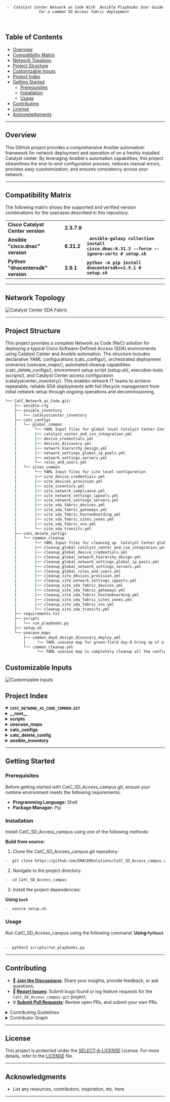 <p align="center">
	<em><code>-  Catalyst Center Network as Code With  Ansible Playbooks User Guide for a common SD Access fabric deployment </code></em>
</p>
<p align="center"><!-- default option, no dependency badges. -->
</p>
<p align="center">
	<!-- default option, no dependency badges. -->
</p>
<br>



##  Table of Contents

-  [Overview](#Overview )
-  [Compatibility Matrix](#compatibility-matrix )
-  [Network Topology](#network-topology )
- [ Project Structure](#project-structure)
- [ Customizable Inputs](#customizable-inputs)
- [ Project Index](#project-index)
- [ Getting Started](#getting-started)
  - [ Prerequisites](#prerequisites)
  - [ Installation](#installation)
  - [ Usage](#usage)
- [ Contributing](#contributing)
- [ License](#license)
- [ Acknowledgments](#acknowledgments)

---
##  Overview
This GitHub project provides a comprehensive Ansible automatioin framework for network deployment and operation of on a freshly installed Catalyst center. By leveraging Ansible's automation capabilities, this project streamlines the end-to-end configuration process, reduces manual errors, provides easy cusotomization, and ensures consistency across your network.

---
##  Compatibility Matrix
The following matrix shows the supported and verified version combinations for the usecases described in this repository.
			<table>
			<tr>
				<td><b>Cisco Catalyst Center version	</b></td>
				<td><b>2.3.7.9</b></td>
			</tr>
			<tr>
				<td><b>Ansible "cisco.dnac" version</b></td>
				<td><b>6.31.2</b></td>
				<td><b><code> ansible-galaxy collection install cisco.dnac:6.31.3 --force --ignore-certs # setup.sh </code></b></td>
			</tr>
			<tr>
				<td><b>Python "dnacentersdk" version </b></td>
				<td><b>2.9.1</b></td>
				<td><b><code>python -m pip install dnacentersdk==2.9.1 # setup.sh </code></b></td>
			</tr>
			</table>

---
## Network Topology
![Catalyst Center SDA Fabric](images_common/Catc_Common.jpg)

---
##  Project Structure
This project provides a complete Network as Code (NaC) solution for deploying  a typical Cisco Software-Defined Access (SDA) environments using Catalyst Center and Ansible automation. The structure includes declarative YAML configurations (catc_configs/), orchestrated deployment scenarios (usecase_maps/), automated cleanup capabilities (catc_delete_configs/), environment setup script (setup.sh), execution tools (scripts/), and Catalyst Center access configuration (catalystcenter_inventory/). This enables network IT teams to achieve repeatable, reliable SDA deployments with full lifecycle management from initial network setup through ongoing operations and decommissioning.

```sh
└── CatC_Network_as_Code.git/
    ├── ansible.cfg
    ├── ansible_inventory
    │   └── catalystcenter_inventory
    ├── catc_configs
    │   └── global_common
    |        └── YAML Input files for global level Catalyst Center Configurations, i.e. ISE Integrations, Global Credentials, Global IP Pools etc. 
    |        |── catalyst_center_and_ise_integration.yml
    |        |── device_credentials.yml
    |        |── devices_discovery.yml
    |        |── network_hierarchy_design.yml
    |        |── network_settings_global_ip_pools.yml
    |        |── network_settings_servers.yml
    |        └── roles_and_users.yml
    │   └── sites_common
    |        └── YAML Input files for site level configuration 
    |        |── site_device_credentials.yml
    |        |── site_devices_provision.yml
    |        |── site_inventory.yml
    |        |── site_network_compliance.yml
    |        |── site_network_settings_ippools.yml
    |        |── site_network_settings_servers.yml
    |        |── site_sda_fabric_devices.yml
    |        |── site_sda_fabric_gateways.yml
    |        |── site_sda_fabric_hostonboarding.yml
    |        |── site_sda_fabric_sites_zones.yml
    | 	     |── site_sda_fabric_vns.yml
    | 	     └── site_sda_transits.yml
    ├── catc_delete_configs
    │   └── common_cleanup
    |        └── YAML Input files for cleaning up  Catalyst Center global and site level configurations
    |        |── cleanup_global_catalyst_center_and_ise_integration.yml
    |        |── cleanup_global_device_credentials.yml
    |        |── cleanup_global_network_hierarchy_design.yml
    |        |── cleanup_global_network_settings_global_ip_pools.yml
    |        |── cleanup_global_network_settings_servers.yml
    |        |── cleanup_global_roles_and_users.yml
    |        |── cleanup_site_devices_provision.yml
    |        |── cleanup_site_network_settings_ippools.yml
    |        |── cleanup_site_sda_fabric_devices.yml
    |        |── cleanup_site_sda_fabric_gateways.yml
    |        |── cleanup_site_sda_fabric_hostonboarding.yml
    |        |── cleanup_site_sda_fabric_sites_zones.yml
    | 	     |── cleanup_site_sda_fabric_vns.yml
    | 	     └── cleanup_site_sda_transits.yml
    ├── requirements.txt
    ├── scripts
    │   └── run_playbooks.py
    ├── setup.sh
    └── usecase_maps
        ├── common_day0_design_discovery_deploy.yml
        |     └── YAML usecase map for green-field day-0 bring up of a common sd-access fabric deployment managed by CatC.
    	└── common_cleanup.yml
              └── YAML usecase map to completely cleanup all the configurations from CatC. 
```

## Customizable Inputs
![Customizable Inputs](images_common/guideline_common.png)

##  Project Index
<details open>
	<summary><b><code>CATC_NETWORK_AS_CODE_COMMON.GIT</code></b></summary>
	<details> <!-- __root__ Submodule -->
		<summary><b>__root__</b></summary>
		<blockquote>
			<table>
			<tr>
				<td><b><a href='https://github.com/DNACENSolutions/NetworkasCode_CVPs/tree/main/nac_common/NaC_1_0_Common/setup.sh'>setup.sh</a></b></td>
				<td><code>-  Setup script to create your python environment and install Catalyst Center Python SDK (dnacentersdk) and Ansible collection (cisco.dnac)</code></td>
			</tr>
			<tr>
				<td><b><a href='https://github.com/DNACENSolutions/NetworkasCode_CVPs/tree/main/nac_common/NaC_1_0_Common/requirements.txt'>requirements.txt</a></b></td>
				<td><code>-  This file contains the required python modules. This file is used by setup.sh script</code></td>
			</tr>
			</table>
		</blockquote>
	</details>
	<details> <!-- scripts Submodule -->
		<summary><b>scripts</b></summary>
		<blockquote>
			<table>
			<tr>
				<td><b><a href='https://github.com/DNACENSolutions/NetworkasCode_CVPs/tree/main/nac_common/NaC_1_0_Common/scripts/run_playbooks.py'>run_playbooks.py</a></b></td>
				<td><code>-  This Python tool is to run the Ansible playbooks with Inputs files preprogrammed in the usecase_maps files. The Tools lets you choose option to Validate the input, Execute the playbook or do both. Further it gives option for user to run the Catalyst Center Configuration usecases individually, or in a sub-group of usecase , or all the usecase in the order specified in the input file selected from usecase_maps directory.</code></td>
			</tr>
			</table>
		</blockquote>
	</details>
	<details> <!-- usecase_maps Submodule -->
		<summary><b>usecase_maps </b></summary>
		<blockquote>
			<table>
			<tr>
			    <td><b><a href='https://github.com/DNACENSolutions/NetworkasCode_CVPs/tree/main/nac_common/NaC_1_0_Common/usecase_maps/common_day0_design_discovery_deploy.yml'>common_day0_design_discovery_deploy.yml</a></b></td>
                <td> - This yaml usecase deploys a typical campus fabric. <br> 
				- This usecase consists of 19 operations in below sequence :<br><br>
                #    Step_01_Global RBAC Management <br>
                #    Step_02_Global AAA Integration  <br>
                #    Step_03_Global Device Credetials <br>
                #    Step_04_Global Devices Discovery <br>
                #    Step_05_Global Network Site Hierachy  <br>
                #    Step_06_Global Network Settings (ISE, DHCP, DNS, NTP etc) <br> 
                #    Step_07_Global IP Address Pool allocation <br> 
                #    Step_08_site Device Credetials<br> 
                #    Step_09_site Network Settings <br> 
                #    Step_10_site IP Pool reservation<br> 
                #    Step_11_site Device invenotry roles<br> 
                #    Step_12_site Device provision to site<br> 
                #    Step_13_site Fabric Sites and Zones<br> 
                #    Step_14_site Fabric Transits<br> 
                #    Step_15_site Fabric VNs<br> 
                #    Step_16_site Fabric L2L3 gateways <br>
                #    Step_17_site Fabric Device Deploy - B, C, E <br>
                #    Step_18_site Fabric Edge Host on Boarding <br>
                #    Step_19_site Network Compliance <br>
                </td>
			</tr>
			<tr>
				<td><b><a href='https://github.com/DNACENSolutions/NetworkasCode_CVPs/tree/main/nac_common/NaC_1_0_Common/usecase_maps/common_cleanup.yml'>common_cleanup.yml</a></b></td>
                <td>
                - This yaml usecase completely cleanup all the configurations (global level and site level)  from CatC. <br>
                - This usecase consists of 14 operations in below sequence :<br><br>
                #    Step_01 Cleanup Site Fabric Edge Host on Boarding<br>
                #    Step_02 Cleanup Site Fabric Devices<br>
                #    Step_03 Cleanup Site Fabric L2L3 gateways<br>
                #    Step_04 Cleanup Site Fabric Virtual Networks<br>
                #    Step_05 Cleanup Site Fabric Transits<br>
                #    Step_06 Cleanup Site Fabric Sites and Zones<br>
                #    Step_07 Cleanup Site Provisioned Devices<br>
                #    Step_08 Cleanup Site IP Pool reservation<br>
                #    Step_09 Cleanup Global IP Address Pool allocation<br>
                #    Step_10 Cleanup Global Network Settings (ISE, DHCP, DNS, NTP etc) <br>
                #    Step_11 Cleanup Global Network Site Hierachy <br>
                #    Step_12 Cleanup Global Device Credetials<br>
                #    Step_13 Cleanup Global AAA/ISE Integration <br>
                #    Step_14 Cleanup Global RBAC Management<br>
                </td>
			</tr>
			</table>
		</blockquote>
	</details>
	<details> <!-- catc_configs Submodule -->
		<summary><b>catc_configs</b></summary>
				<blockquote>
					<details>
						<summary><b>global_common</b></summary>
						<blockquote>
							<table>
							<tr>
								<td><b><a href='https://github.com/DNACENSolutions/NetworkasCode_CVPs/tree/main/nac_common/NaC_1_0_Common/catc_configs/global_common/roles_and_users.yml'> roles_and_users.yml </a></b></td>
								<td>
								<code>- This file contains Role-Based Access Control (RBAC) configurations to manage user permissions and roles, which includes : SUPER-ADMIN-ROLE, NETWORK-ADMIN-ROLE, OBSERVER-ROLE and Customized-ROLE.</code><br>
								<code>- This example creates 3 users:</code><br>
								<code> • one user with NETWORK-ADMIN-ROLE</code><br> 
								<code> • one user with OBSERVER-ROLE</code> <br>
								<code> • one user with ASSURANCE-ROLE (new customized role)</code><br> 
								<code>-  Related Playbook <a href='https://github.com/cisco-en-programmability/catalyst-center-ansible-iac/blob/main/workflows/users_and_roles/README.md'>users_and_roles_playbook</a></code>
								</td>
							</tr>
							<tr>
								<td><b><a href='https://github.com/DNACENSolutions/NetworkasCode_CVPs/tree/main/nac_common/NaC_1_0_Common/catc_configs/global_common/catalyst_center_and_ise_integration.yml'> catalyst_center_and_ise_integrat.yml </a></b></td>
								<td>
								<code>- This file contains configurations to integrates ISE with Catalyst Center and adds external AAA servers to Catalyst Center.</code><br> 
								<code>- This example integrates ISE server with Catalyst Center. </code><br> 
								<code>-  Related Playbook <a href='https://github.com/cisco-en-programmability/catalyst-center-ansible-iac/blob/main/workflows/ise_radius_integration/README.md'>catalyst_center_and_ise_integra_playbook</a></code>
								</td>
							</tr>
							<tr>
								<td><b><a href='https://github.com/DNACENSolutions/NetworkasCode_CVPs/tree/main/nac_common/NaC_1_0_Common/catc_configs/global_common/device_credentials.yml'> device_credentials.yml </a></b></td>
								<td>
								<code>- This file contains to organize and manage network device credentials, including creating, applying, and updating them during deployment or maintenance. </code><br>
								<code>- This example configures cli-credential, snmp-v3 credential and https credential(s) for devices. </code><br>
								<code>-  Related Playbook <a href='https://github.com/cisco-en-programmability/catalyst-center-ansible-iac/blob/main/workflows/device_credentials/README.md'>device_credentials_playbook</a></code>
								</td>
							</tr>
							<tr>
								<td><b><a href='https://github.com/DNACENSolutions/NetworkasCode_CVPs/tree/main/nac_common/NaC_1_0_Common/catc_configs/global_common/devices_discovery.yml'> devices_discovery.yml </a></b></td>
								<td>
								<code>- This file contains configurations required to discover network devices and add them to the inventory.</code><br> 
								<code>- This example discovers devices via ip address range(s) </code><br> 
								<code>-  Related Playbook <a href='https://github.com/cisco-en-programmability/catalyst-center-ansible-iac/blob/main/workflows/device_credentials/README.md'>device_credentials_playbook</a></code>
								</td>
							</tr>
							<tr>
								<td><b><a href='https://github.com/DNACENSolutions/NetworkasCode_CVPs/tree/main/nac_common/NaC_1_0_Common/catc_configs/global_common/network_hierarchy_design.yml'> network_hierarchy_design.yml </a></b></td>
								<td>
								<code>-  This file contains configurations to create a network hierarchy that represents network's geographical locations.</code><br>
								<code>-  This example creates a network hierachy including areas, buildings and floors.  </code><br>
								<code>-  Related Playbook <a href='https://github.com/cisco-en-programmability/catalyst-center-ansible-iac/blob/main/workflows/site_hierarchyy/README.md'>site_hierarchy_playbook</a></code>
								</td>
							</tr>
							<tr>
								<td><b><a href='https://github.com/DNACENSolutions/NetworkasCode_CVPs/tree/main/nac_common/NaC_1_0_Common/catc_configs/global_common/network_settings_servers.yml'> network_settings_servers.yml </a></b></td>
								<td><code>
								-  This file contains configurations of global level Network Settings .<br>
								-  This example configures following servers in network settings:  dns_server, dhcp_server, ntp_server, network_AAA, client_and_endpoint_AAA, snmp_server, syslog_server, netflow_collector, wired_data_collection, and wireless_telemetry. <br>
								</code>
                                <code>-  Related Playbook <a href='https://github.com/cisco-en-programmability/catalyst-center-ansible-iac/blob/main/workflows/network_settings/README.md'>network_settings_playbook</a></code></td>
							</tr>
							<tr>
								<td><b><a href='https://github.com/DNACENSolutions/NetworkasCode_CVPs/tree/main/nac_common/NaC_1_0_Common/catc_configs/global_common/network_settings_global_ip_pools.yml'> network_settings_global_ip_pools.yml </a></b></td>
								<td><code>
								-  This file contains configurations of global level IP Pools.<br>
								-  This example configures following global IP Pools: AP_POOL, Extended_Node_POOl, LAN_AUTOMATION_POOL, Multicast_POOL, L3_BORDER_HANDOFF_POOL, WIRED_CLIENT_POOL, and WIRELESS_CLIENT_POOL. <br>
								</code>
                                <code>-  Related Playbook <a href='https://github.com/cisco-en-programmability/catalyst-center-ansible-iac/blob/main/workflows/network_settings/README.md'>network_settings_playbook</a></code></td>
							</tr>
							</table>
						</blockquote>
					</details>
					<details>
						<summary><b>site_common</b></summary>
						<blockquote>
							<table>
							<tr>
								<td><b><a href='https://github.com/DNACENSolutions/NetworkasCode_CVPs/tree/main/nac_common/NaC_1_0_Common/catc_configs/sites_common/sanjose/site_device_credentials.yml'> site_device_credentials.yml </a></b></td>
								<td><code>
								-  This file contains configuration to organize and manage network device credentials, including creating, applying, and updating them during deployment or maintenance. <br>
								-  This example assigns credentials to the sites.
								</code></td>
								<td><code>-  Related Playbook <a href='https://github.com/cisco-en-programmability/catalyst-center-ansible-iac/blob/main/workflows/device_credentials/README.md'>device_credentials_playbook</a></code></td>
							</tr>
							<tr>
								<td><b><a href='https://github.com/DNACENSolutions/NetworkasCode_CVPs/tree/main/nac_common/NaC_1_0_Common/catc_configs/sites_common/sanjose/site_network_settings_servers.yml'> site_network_settings_servers.yml </a></b></td>
								<td><code>
								-  This file contains configurations of Network Settings and IP Pools (GLobal/Sites). <br>
								-  This example configures site-level network settings. <br>
								</code></td>
								<td><code>-  Related Playbook <a href='https://github.com/cisco-en-programmability/catalyst-center-ansible-iac/blob/main/workflows/network_settings/README.md'>network_settings_playbook</a></code></td>
							</tr>
							<tr>
								<td><b><a href='https://github.com/DNACENSolutions/NetworkasCode_CVPs/tree/main/nac_common/NaC_1_0_Common/catc_configs/sites_common/sanjose/site_network_settings_ippools.yml'> site_network_settings_ippools.yml </a></b></td>
								<td><code>
								-  This file contains configurations of Network Settings and IP Pools (GLobal/Sites). <br>
								-  This example configures site-level ip pools. <br>
								</code></td>
								<td><code>-  Related Playbook <a href='https://github.com/cisco-en-programmability/catalyst-center-ansible-iac/blob/main/workflows/network_settings/README.md'>network_settings_playbook</a></code></td>
							</tr>
							<tr>
								<td><b><a href='https://github.com/DNACENSolutions/NetworkasCode_CVPs/tree/main/nac_common/NaC_1_0_Common/catc_configs/sites_common/sanjose/site_inventory.yml'> site_inventory.yml </a></b></td>
								<td><code>
								-  This file contains configuration related to various inventory management tasks within your network, such as adding devices, assigning devices to sites, provisioning, updating devices, resyncing  devices, changing device roles, and deleting devices from the inventory. <br>
								-  This example assigns inventory role to all devices - ACCESS, CORE, DISTRIBUTION, BORDER ROUTER. 
								</code></td>
								<td><code>-  Related Playbook <a href='https://github.com/cisco-en-programmability/catalyst-center-ansible-iac/blob/main/workflows/inventory/README.md'>inventory_playbook</a></code></td>
							</tr>
							<tr>
								<td><b><a href='https://github.com/DNACENSolutions/NetworkasCode_CVPs/tree/main/nac_common/NaC_1_0_Common/catc_configs/sites_common/sanjose/site_devices_provision.yml'> site_devices_provision.yml </a></b></td>
								<td><code>
								-  This file contains configurations related to device provisioning, such as assigning device to sites, provisioning, reprovisioning and deleting provisioned devices in Catalyst Center inventory. <br> 
								-  This example assigns devices to sites and provision all the devices
								</code></td>
								<td><code>-  Related Playbook <a href='https://github.com/cisco-en-programmability/catalyst-center-ansible-iac/blob/main/workflows/provision/README.md'>provision_playbook</a></code></td>
							</tr>
							<tr>
								<td><b><a href='https://github.com/DNACENSolutions/NetworkasCode_CVPs/tree/main/nac_common/NaC_1_0_Common/catc_configs/sites_common/sanjose/site_sda_fabric_sites_zones.yml'> site_sda_fabric_sites_zones.yml </a></b></td>
								<td><code>
								-  This file contains configuration required to create fabric sites. <br>
								-  This example creates one fabric sites and one fabric zone with closed-authetication profile <br> 
								</code></td>
								<td><code>-  Related Playbook <a href='https://github.com/cisco-en-programmability/catalyst-center-ansible-iac/blob/main/workflows/sda_fabric_sites_zones/README.md'>sda_fabric_sites_zones_playbook</a></code></td>
							</tr>
							<tr>
								<td><b><a href='https://github.com/DNACENSolutions/NetworkasCode_CVPs/tree/main/nac_common/NaC_1_0_Common/catc_configs/sites_common/sanjose/site_sda_transits.yml'> sda_fabric_transits.yml </a></b></td>
								<td><code>
								-  This file contains configuration required to create fabric transits - IP transit or SDA transit. <br>
								-  This example creates two IP transits for sda fabric site. br> 
								</code></td>
								<td><code>-  Related Playbook <a href='https://github.com/cisco-en-programmability/catalyst-center-ansible-iac/blob/main/workflows/sda_fabric_transits/README.md'>sda_fabric_transits</a></code></td>
							</tr>
							<tr>
								<td><b><a href='https://github.com/DNACENSolutions/NetworkasCode_CVPs/tree/main/nac_common/NaC_1_0_Common/catc_configs/sites_common/sanjose/site_sda_fabric_vns.yml'> site_sda_fabric_vns.yml </a></b></td>
								<td><code>
								-  This file contains configurations required to assign VNs (virtual networks) to Fabric sites.<br>
								-  This example assigns multiple VNs to fabric sites and zones. 
								</code></td>
                                <td><code>-  Related Playbook <a href='https://github.com/cisco-en-programmability/catalyst-center-ansible-iac/blob/main/workflows/sda_virtual_networks_l2_l3_gateways/README.md'>sda_virtual_networks_l2_l3_gateways_playbook</a></code></td>
							</tr>
							<tr>
								<td><b><a href='https://github.com/DNACENSolutions/NetworkasCode_CVPs/tree/main/nac_common/NaC_1_0_Common/catc_configs/sites_common/sanjose/site_sda_fabric_gateways.yml'> site_sda_fabric_gateways.yml </a></b></td>
								<td><code>
								-  This file contains configurations required to assign L2 and L3 gateways to Fabric sites.<br>
								-  This example assigns multiple L3 Gateways to fabric sites and zones.
								</code></td>
                                <td><code>-  Related Playbook <a href='https://github.com/cisco-en-programmability/catalyst-center-ansible-iac/blob/main/workflows/sda_virtual_networks_l2_l3_gateways/README.md'>sda_virtual_networks_l2_l3_gateways_playbook</a></code></td>
							</tr>
							<tr>
								<td><b><a href='https://github.com/DNACENSolutions/NetworkasCode_CVPs/tree/main/nac_common/NaC_1_0_Common/catc_configs/sites_common/sanjose/site_sda_fabric_devices.yml'> site_sda_fabric_devices.yml </a></b></td>
								<td><code>
								-  This file contains configurations related to fabric device roles, such as assigning and managing device roles (Control Plane Node, Edge Node, Border Node, Wireless Controller) within the SDA fabric.<br>
								-  This file also contains configuration of border settings for Layer 2 and Layer 3 handoffs. <br> 
								-  This example assigns one collocated BORDER/CP with IP Transit to the fabric. It also assign one EDGE to a fabric site, and assigns the other EDGE to a fabric zone. <br><br>
								⚠️ Performance Consideration:<br>
								-  If deployments contains multiple fabric sites, when constructing Yaml, putting all devices as one list under the same fabric site or zone  will generate one single fabric task for all devices in the same fabric. This will speed up the fabric deployment processes. <br>
								✏️ Example Yaml ( 2 fabric sites )<br>
								fabric_devices_details::<br>
								# Add all devices as one list under first fabric site  <br>
								- fabric_devices: <br>
								 &emsp; &emsp; fabric_name: "scale_fabric_1"<br> 
								 &emsp; &emsp;   device_config: <br> 
								 &emsp; &emsp;  - device_ip: <br>
								 &emsp; &emsp; &emsp;  device_roles: [CONTROL_PLANE_NODE, BORDER_NODE] <br>
								 &emsp;  &emsp; - device_ip: <br>
								 &emsp; &emsp;  &emsp; device_roles: [EDGE_NODE]<br>
								 &emsp; &emsp;  &emsp; ..... <br>
								 &emsp;  &emsp; - device_ip: <br>
								 &emsp; &emsp;  &emsp; device_roles: [EDGE_NODE]<br><br> 
								⚠️ Dependancy Consideration:<br>
								-  If deployments contains fabric sites which have fabric zones enabled, when constructing Yaml, construct fabric site with Border and CP before constructing fabric zone.  <br>
								✏️ Example Yaml ( 1 fabric sites with 1 child fabric zone )<br>
								fabric_devices_details::<br>
								# First Fabric site  <br>
								- fabric_devices: <br>
								 &emsp; &emsp; fabric_name: "fabric_site"<br> 
								 &emsp; &emsp;   device_config: <br> 
								 &emsp; &emsp;  - device_ip: <br>
								 &emsp; &emsp; &emsp;  device_roles: [CONTROL_PLANE_NODE, BORDER_NODE] <br>
								 &emsp;  &emsp; - device_ip: <br>
								 &emsp; &emsp;  &emsp; device_roles: [EDGE_NODE]<br>
								 &emsp; &emsp;  &emsp; ..... <br>
								# Second Fabric zone  <br>
								- fabric_devices: <br>
								 &emsp; fabric_name: "fabric_zone"<br> 
								 &emsp; device_config: <br> 
								 &emsp; - device_ip: <br>
								 &emsp; &emsp; device_roles: [EDGE_NODE]<br>
								 &emsp; &emsp;   &emsp; ..... <br> 
								</code></td>
								<td><code>-  Related Playbook <a href='https://github.com/cisco-en-programmability/catalyst-center-ansible-iac/blob/main/workflows/sda_fabric_device_roles/README.md'>sda_fabric_device_roles_playbook</a></code></td>
							</tr>
							<tr>
								<td><b><a href='https://github.com/DNACENSolutions/NetworkasCode_CVPs/tree/main/nac_common/NaC_1_0_Common/catc_configs/sites_common/sanjose/site_sda_fabric_hostonboarding.yml'> site_sda_fabric_hostonboarding.yml </a></b></td>
								<td><code>
								-  This file contains configurations for host onboarding operations, such as add, update, and delete port assignments and port channels for network devices.<br> 
								-  This example configures host onboarding on mulitple ports on a fabric edge. <br><br>
								⚠️ Scale Consideration:<br>
								CatC 2.3.7.9 RAPI for host onboarding supports max 400 ports per payload. Yaml needs to be constructed in blocks where each block contains up to 400 ports.<br><br>
								</code></td>
								<td><code>-  Related Playbook <a href='https://github.com/cisco-en-programmability/catalyst-center-ansible-iac/blob/main/workflows/sda_hostonboarding/README.md'>sda_hostonboarding_playbook</a></code></td>
							</tr>
							<tr>
								<td><b><a href='https://github.com/DNACENSolutions/NetworkasCode_CVPs/tree/main/nac_common/NaC_1_0_Common/catc_configs/sites_common/sanjose/site_network_compliance.yml'> site_network_compliance.yml </a></b></td>
								<td><code>
								-  This file contains configuration related to management of device compliance within your network. <br>
								-  This example performs compliance check on multiple fabric devices.  
								</code></td>
								<td><code>-  Related Playbook <a href='https://github.com/cisco-en-programmability/catalyst-center-ansible-iac/blob/main/workflows/network_compliance/README.md'>network_compliance_playbook</a></code></td>
							</tr>
							</table>
						</blockquote>
					</details>
		</blockquote>
	</details>
	<details> <!-- catc_delete_config Submodule -->
    <summary><b>catc_delete_config</b></summary>
    <blockquote>
        <details>
            <summary><b>common_cleanup</b></summary>
            <blockquote>
                <table>
				<tr><code>
                -  These YAML files are used to automate the cleanup and rollback of all Catalyst Center global and site-level configurations, ensuring a clean state for redeployment or decommissioning.
				</code></tr>
                <tr>
                    <td><b><a href='https://github.com/DNACENSolutions/NetworkasCode_CVPs/tree/main/nac_common/NaC_1_0_Common/catc_delete_configs/common_cleanup/cleanup_site_sda_fabric_hostonboarding.yml'>cleanup_site_sda_fabric_hostonboarding.yml</a></b></td>
                    <td><code>
                    -  This file contains configurations to remove port and host assignments.<br>
                    -  Deletes all host onboarding configurations for the SDA fabric site.<br><br>
					⚠️ Configuration Tips: <br> 
					- Remove all port assignments on a device <br>
					&emsp; This will delete all port assignments on the device via a single RAPI request<br>
  					&emsp;  ✏️  Example Yaml: <br> 
					&emsp;  - ip_address: 100.0.2.3<br>
  					&emsp; &emsp;  fabric_site_name_hierarchy: Global/USA/California/SAN JOSE<br>
  					- Remove specific port assignment(s) on a device <br>
					  &emsp; This will delete  port assignments one port at a time via multiple RAPI requests<br>
  					  &emsp;  ✏️  Example Yaml: <br> 
					  &emsp;   - ip_address: 100.0.2.3<br>
					  &emsp; &emsp;        fabric_site_name_hierarchy: Global/USA/California/SAN JOSE<br>
					  &emsp; &emsp;        port_assignments:<br>
					  &emsp; &emsp;         - interface_name: "TenGigabitEthernet1/0/1"<br>
					  &emsp; &emsp;         - interface_name: "TenGigabitEthernet1/0/2"<br>
                    </code></td>
                    <td><code>-  Related Playbook <a href='https://github.com/cisco-en-programmability/catalyst-center-ansible-iac/blob/main/workflows/sda_hostonboarding/README.md'>sda_hostonboarding_playbook</a></code></td>
                </tr>
                <tr>
                    <td><b><a href='https://github.com/DNACENSolutions/NetworkasCode_CVPs/tree/main/nac_common/NaC_1_0_Common/catc_delete_configs/common_cleanup/cleanup_site_sda_fabric_devices.yml'>cleanup_site_sda_fabric_devices.yml</a></b></td>
                    <td><code>
                    -  This file contains configurations to remove fabric device configurations.<br>
                    -  This example deletes all SDA fabric device roles and assignments for the site.<br><br>
					⚠️ Configuration Tips: <br> 
					- If deployments contains both fabric sites and zones:<br>
					 &emsp; First, delete fabric edges from fabric zone <br>
					 &emsp; Then, delete fabric edges, borders and CPs from parent fabric site  <br>
  					 &emsp;  ✏️  Example Yaml: <br>
					 &emsp;  - fabric_devices:<br>
      				 &emsp;  &emsp; fabric_name: Global/USA/California/SAN JOSE/BLD23 # Fabric zone<br>
      				 &emsp;  &emsp; device_config:<br>
			         &emsp;  &emsp; - device_ip:  100.0.2.4 # Edge in Fabric Zone<br>
					 &emsp;  - fabric_devices:<br>
      				 &emsp;  &emsp; fabric_name: Global/USA/California/SAN JOSE        # Fabric sie<br>
      				 &emsp;  &emsp; device_config:<br>
			         &emsp;  &emsp; - device_ip: 100.0.2.3 # Edge in Fabric Site<br>
			         &emsp;  &emsp; - device_ip: 100.0.2.2 # Border/CP in Fabric Site <br>
                    </code></td>
                    <td><code>-  Related Playbook <a href='https://github.com/cisco-en-programmability/catalyst-center-ansible-iac/blob/main/workflows/sda_fabric_device_roles/README.md'>sda_fabric_device_roles_playbook</a></code></td>
                </tr>
                <tr>
                    <td><b><a href='https://github.com/DNACENSolutions/NetworkasCode_CVPs/tree/main/nac_common/NaC_1_0_Common/catc_delete_configs/common_cleanup/cleanup_site_sda_fabric_gateways.yml'>cleanup_site_sda_fabric_gateways.yml</a></b></td>
                    <td><code>
                    -  This file contains configurations to clean up gateway assignments.<br>
                    -  This example removes all L2/L3 gateways from the SDA fabric site.<br><br>
					⚠️ Configuration Tips: <br> 
					- If deployments contains both fabric sites and zones:<br>
					 &emsp; First, delete anycast gateways from fabric zone <br>
					 &emsp; Then, delete anycast gateways from parent fabric site  <br>
  					 &emsp;  ✏️  Example Yaml: <br>
					 &emsp;   - anycast_gateways:<br>
      				 &emsp;  &emsp; - vn_name: "Customer_VN_1"<br>
      				 &emsp;  &emsp; &emsp;  ip_pool_name: "Wired_Clients" <br>
      				 &emsp;  &emsp; &emsp; fabric_site_location:<br>
			         &emsp;  &emsp; &emsp; - site_name_hierarchy: Global/USA/California/SAN JOSE/BLD23<br>
			         &emsp;  &emsp; &emsp; - fabric_type: "fabric_zone"<br>
      				 &emsp;  &emsp; - vn_name: "Customer_VN_1"<br>
      				 &emsp;  &emsp; &emsp; ip_pool_name: "Wired_Clients" <br>
      				 &emsp;  &emsp; &emsp; fabric_site_location:<br>
			         &emsp;  &emsp; &emsp; - site_name_hierarchy: Global/USA/California/SAN JOSE<br>
			         &emsp;  &emsp; &emsp; - fabric_type: "fabric_site"<br>
                    </code></td>
                    <td><code>-  Related Playbook <a href='https://github.com/cisco-en-programmability/catalyst-center-ansible-iac/blob/main/workflows/sda_virtual_networks_l2_l3_gateways/README.md'>sda_virtual_networks_l2_l3_gateways_playbook</a></code></td>
                </tr>
                <tr>
                    <td><b><a href='https://github.com/DNACENSolutions/NetworkasCode_CVPs/tree/main/nac_common/NaC_1_0_Common/catc_delete_configs/common_cleanup/cleanup_site_sda_fabric_vns.yml'>cleanup_site_sda_fabric_vns.yml</a></b></td>
                    <td><code>
                    -  This file contains configurations to remove VN assignments and configurations.<br>
                    -  This example deletes all virtual networks (VNs) from the SDA fabric site.
                    </code></td>
                    <td><code>-  Related Playbook <a href='https://github.com/cisco-en-programmability/catalyst-center-ansible-iac/blob/main/workflows/sda_virtual_networks_l2_l3_gateways/README.md'>sda_virtual_networks_l2_l3_gateways_playbook</a></code></td>
                </tr>
                <tr>
                    <td><b><a href='https://github.com/DNACENSolutions/NetworkasCode_CVPs/tree/main/nac_common/NaC_1_0_Common/catc_delete_configs/common_cleanup/cleanup_site_sda_transits.yml'>cleanup_site_sda_transits.yml</a></b></td>
                    <td><code>
                    -  This file contains configurations to clean up transit configurations.<br>
                    -  This example removes all SDA fabric transits (IP or SDA) from the site.
                    </code></td>
                    <td><code>-  Related Playbook <a href='https://github.com/cisco-en-programmability/catalyst-center-ansible-iac/blob/main/workflows/sda_fabric_transits/README.md'>sda_fabric_transits_playbook</a></code></td>
                </tr>
                <tr>
                    <td><b><a href='https://github.com/DNACENSolutions/NetworkasCode_CVPs/tree/main/nac_common/NaC_1_0_Common/catc_delete_configs/common_cleanup/cleanup_site_sda_fabric_sites_zones.yml'>cleanup_site_sda_fabric_sites_zones.yml</a></b></td>
                    <td><code>
                    -  This file contains configurations to clean up fabric site and zone definitions.<br>
                    -  This example removes all SDA fabric sites and zones.
                    </code></td>
                    <td><code>-  Related Playbook <a href='https://github.com/cisco-en-programmability/catalyst-center-ansible-iac/blob/main/workflows/sda_fabric_sites_zones/README.md'>sda_fabric_sites_zones_playbook</a></code></td>
                </tr>
                <tr>
                    <td><b><a href='https://github.com/DNACENSolutions/NetworkasCode_CVPs/tree/main/nac_common/NaC_1_0_Common/catc_delete_configs/common_cleanup/cleanup_site_devices_provision.yml'>cleanup_site_devices_provision.yml</a></b></td>
                    <td><code>
                    -  This file contains configurations to remove all device provisioning data.<br>
                    -  This example deletes device provisioning configurations for the site.
                    </code></td>
                    <td><code>-  Related Playbook <a href='https://github.com/cisco-en-programmability/catalyst-center-ansible-iac/blob/main/workflows/provision/README.md'>provision_playbook</a></code></td>
                </tr>
                <tr>
                    <td><b><a href='https://github.com/DNACENSolutions/NetworkasCode_CVPs/tree/main/nac_common/NaC_1_0_Common/catc_delete_configs/common_cleanup/cleanup_site_network_settings_ippools.yml'>cleanup_site_network_settings_ippools.yml</a></b></td>
                    <td><code>
                    -  This file contains configurations to remove IP address allocations at the site level.<br>
                    -  This example deletes all site-level IP pools.
                    </code></td>
                    <td><code>-  Related Playbook <a href='https://github.com/cisco-en-programmability/catalyst-center-ansible-iac/blob/main/workflows/network_settings/README.md'>network_settings_playbook</a></code></td>
                </tr>
                <tr>
                    <td><b><a href='https://github.com/DNACENSolutions/NetworkasCode_CVPs/tree/main/nac_common/NaC_1_0_Common/catc_delete_configs/common_cleanup/cleanup_global_network_settings_global_ip_pools.yml'>cleanup_global_network_settings_global_ip_pools.yml</a></b></td>
                    <td><code>
                    -  This file contains configurations to remove global IP address allocations.<br>
                    -  This example deletes all global IP pools configured in Catalyst Center.
                    </code></td>
                    <td><code>-  Related Playbook <a href='https://github.com/cisco-en-programmability/catalyst-center-ansible-iac/blob/main/workflows/network_settings/README.md'>network_settings_playbook</a></code></td>
                </tr>
                <tr>
                    <td><b><a href='https://github.com/DNACENSolutions/NetworkasCode_CVPs/tree/main/nac_common/NaC_1_0_Common/catc_delete_configs/common_cleanup/cleanup_global_network_settings_servers.yml'>cleanup_global_network_settings_servers.yml</a></b></td>
                    <td><code>
                    -  This file contains configurations to clean up global server settings.<br>
                    -  This example removes all global network servers (DNS, DHCP, NTP, etc.) from Catalyst Center.
                    </code></td>
                    <td><code>-  Related Playbook <a href='https://github.com/cisco-en-programmability/catalyst-center-ansible-iac/blob/main/workflows/network_settings/README.md'>network_settings_playbook</a></code></td>
                </tr>
                <tr>
                    <td><b><a href='https://github.com/DNACENSolutions/NetworkasCode_CVPs/tree/main/nac_common/NaC_1_0_Common/catc_delete_configs/common_cleanup/cleanup_global_network_hierarchy_design.yml'>cleanup_global_network_hierarchy_design.yml</a></b></td>
                    <td><code>
                    -  This file contains configurations to remove all site and location definitions.<br>
                    -  This example cleans up the global network site hierarchy.
                    </code></td>
                    <td><code>-  Related Playbook <a href='https://github.com/cisco-en-programmability/catalyst-center-ansible-iac/blob/main/workflows/site_hierarchy/README.md'>site_hierarchy_playbook</a></code></td>
                </tr>
                <tr>
                    <td><b><a href='https://github.com/DNACENSolutions/NetworkasCode_CVPs/tree/main/nac_common/NaC_1_0_Common/catc_delete_configs/common_cleanup/cleanup_global_device_credentials.yml'>cleanup_global_device_credentials.yml</a></b></td>
                    <td><code>
                    -  This file contains configurations to remove all global device authentication data.<br>
                    -  This example deletes global device credentials from Catalyst Center.
                    </code></td>
                    <td><code>-  Related Playbook <a href='https://github.com/cisco-en-programmability/catalyst-center-ansible-iac/blob/main/workflows/device_credentials/README.md'>device_credentials_playbook</a></code></td>
                </tr>
                <tr>
                    <td><b><a href='https://github.com/DNACENSolutions/NetworkasCode_CVPs/tree/main/nac_common/NaC_1_0_Common/catc_delete_configs/common_cleanup/cleanup_global_catalyst_center_and_ise_integration.yml'>cleanup_global_catalyst_center_and_ise_integration.yml</a></b></td>
                    <td><code>
                    -  This file contains configurations to clean up global AAA/ISE integration settings.<br>
                    -  This example removes ISE integration and external AAA servers from Catalyst Center.
                    </code></td>
                    <td><code>-  Related Playbook <a href='https://github.com/cisco-en-programmability/catalyst-center-ansible-iac/blob/main/workflows/ise_radius_integration/README.md'>ise_radius_integration_playbook</a></code></td>
                </tr>
                <tr>
                    <td><b><a href='https://github.com/DNACENSolutions/NetworkasCode_CVPs/tree/main/nac_common/NaC_1_0_Common/catc_delete_configs/common_cleanup/cleanup_global_roles_and_users.yml'>cleanup_global_roles_and_users.yml</a></b></td>
                    <td><code>
                    -  This file contains configurations to reset RBAC to default.<br>
                    -  This example deletes all custom roles and users from Catalyst Center.
                    </code></td>
                    <td><code>-  Related Playbook <a href='https://github.com/cisco-en-programmability/catalyst-center-ansible-iac/blob/main/workflows/users_and_roles/README.md'>users_and_roles_playbook</a></code></td>
                </tr>
                </table>
            </blockquote>
        </details>
    </blockquote>
</details>
	<details> <!-- ansible_inventory Submodule -->
		<summary><b>ansible_inventory</b></summary>
		<blockquote>
			<details>
				<summary><b>catalystcenter_inventory</b></summary>
				<blockquote>
					<table>
					<tr>
						<td><b><a href='https://bitbucket-eng-sjc1.cisco.com/bitbucket/users/yubsong/repos/sol_networkac/browse/nac_healthcare_sda/NaC_1_0_Healthcare_SDA/ansible_inventory/catalystcenter_inventory/hosts.yml'>hosts.yml</a></b></td>
						<td><code>
						❯ This is a sample Host file to be created for your Catalyst Center to be able to run the existing playbooks.<br>
						✏️ Sample Inventory file <br>
							---<br>
							catalyst_center_hosts:<br>
							&emsp;	hosts:<br>
							&emsp; &emsp; any_hostname:<br>
            				&emsp; &emsp;  &emsp;	catalyst_center_password: Catalyst Center Credentials password<br>
            				&emsp; &emsp; &emsp;		  catalyst_center_host: Catalyst Center Host IP address Reachable fron ansible server <br>
            				&emsp; &emsp; &emsp;		  catalyst_center_port: 443<br>
            				&emsp; &emsp; &emsp;		  catalyst_center_timeout: 60 <br>
            				&emsp; &emsp; &emsp;		  catalyst_center_api_task_timeout: 1200<br>
            				&emsp; &emsp; &emsp;		  catalyst_center_username: Catalyst Center Credentials username<br>
            				&emsp; &emsp; &emsp;		  catalyst_center_version: Catalyst Center Release. (i.e. 2.3.7.9)<br>
            				&emsp; &emsp; &emsp;	  	  catalyst_center_verify: false<br>
            				&emsp; &emsp; &emsp;		  catalyst_center_debug: true<br>
            				&emsp; &emsp; &emsp;		  catalyst_center_log_level: DEBUG<br>
            				&emsp; &emsp; &emsp;		  catalyst_center_log: true<br>
            				&emsp; &emsp; &emsp;		  catalyst_center_log_append: true<br>
            				&emsp; &emsp; &emsp;		  catalyst_center_log_file_path: log file location. (i.e.catc_logs) <br><br>
						</code></td>
					</tr>
					</table>
				</blockquote>
			</details>
		</blockquote>
	</details>

---
##  Getting Started

###  Prerequisites

Before getting started with CatC_SD_Access_campus.git, ensure your runtime environment meets the following requirements:

- **Programming Language:** Shell
- **Package Manager:** Pip


###  Installation

Install CatC_SD_Access_campus using one of the following methods:

**Build from source:**

1. Clone the CatC_SD_Access_campus.git repository:
```sh
-  git clone https://github.com/DNACENSolutions/CatC_SD_Access_campus.git
```

2. Navigate to the project directory:
```sh
-  cd CatC_SD_Access_campus
```

3. Install the project dependencies:


**Using `bash`** &nbsp; [<img align="center" src="" />]()

```sh
-  source setup.sh
```

###  Usage
Run CatC_SD_Access_campus using the following command:
**Using `Python3`** &nbsp; [<img align="center" src="" />]()

```sh
-  python3 scripts/run_playbooks.py
```
---

##  Contributing

- **💬 [Join the Discussions](https://github.com/DNACENSolutions/CatC_SD_Access_campus.git/discussions)**: Share your insights, provide feedback, or ask questions.
- **🐛 [Report Issues](https://github.com/DNACENSolutions/CatC_SD_Access_campus.git/issues)**: Submit bugs found or log feature requests for the `CatC_SD_Access_campus.git` project.
- **💡 [Submit Pull Requests](https://github.com/DNACENSolutions/CatC_SD_Access_campus.git/blob/main/CONTRIBUTING.md)**: Review open PRs, and submit your own PRs.

<details closed>
<summary>Contributing Guidelines</summary>

1. **Fork the Repository**: Start by forking the project repository to your github account.
2. **Clone Locally**: Clone the forked repository to your local machine using a git client.
   ```sh
   git clone https://github.com/DNACENSolutions/CatC_SD_Access_campus.git
   ```
3. **Create a New Branch**: Always work on a new branch, giving it a descriptive name.
   ```sh
   git checkout -b new-feature-x
   ```
4. **Make Your Changes**: Develop and test your changes locally.
5. **Commit Your Changes**: Commit with a clear message describing your updates.
   ```sh
   git commit -m 'Implemented new feature x.'
   ```
6. **Push to github**: Push the changes to your forked repository.
   ```sh
   git push origin new-feature-x
   ```
7. **Submit a Pull Request**: Create a PR against the original project repository. Clearly describe the changes and their motivations.
8. **Review**: Once your PR is reviewed and approved, it will be merged into the main branch. Congratulations on your contribution!
</details>

<details closed>
<summary>Contributor Graph</summary>
<br>
<p align="left">
   <a href="https://github.com{/DNACENSolutions/CatC_SD_Access_campus.git/}graphs/contributors">
      <img src="https://contrib.rocks/image?repo=DNACENSolutions/CatC_SD_Access_campus.git">
   </a>
</p>
</details>

---

##  License

This project is protected under the [SELECT-A-LICENSE](https://choosealicense.com/licenses) License. For more details, refer to the [LICENSE](https://choosealicense.com/licenses/) file.

---

##  Acknowledgments

- List any resources, contributors, inspiration, etc. here.

---
